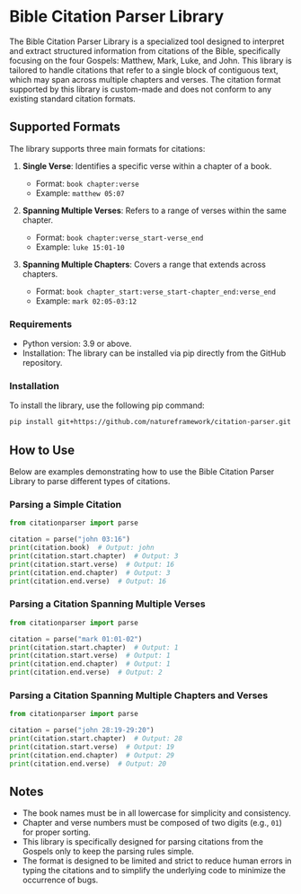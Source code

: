 # Bible Citation Parser Library

The Bible Citation Parser Library is a specialized tool designed to interpret and extract structured information from citations of the Bible, specifically focusing on the four Gospels: Matthew, Mark, Luke, and John. This library is tailored to handle citations that refer to a single block of contiguous text, which may span across multiple chapters and verses. The citation format supported by this library is custom-made and does not conform to any existing standard citation formats.

## Supported Formats

The library supports three main formats for citations:

1. **Single Verse**: Identifies a specific verse within a chapter of a book.
   - Format: `book chapter:verse`
   - Example: `matthew 05:07`

2. **Spanning Multiple Verses**: Refers to a range of verses within the same chapter.
   - Format: `book chapter:verse_start-verse_end`
   - Example: `luke 15:01-10`

3. **Spanning Multiple Chapters**: Covers a range that extends across chapters.
   - Format: `book chapter_start:verse_start-chapter_end:verse_end`
   - Example: `mark 02:05-03:12`

### Requirements

- Python version: 3.9 or above.
- Installation: The library can be installed via pip directly from the GitHub repository.

### Installation

To install the library, use the following pip command:

```sh
pip install git+https://github.com/natureframework/citation-parser.git
```

## How to Use

Below are examples demonstrating how to use the Bible Citation Parser Library to parse different types of citations.

### Parsing a Simple Citation

```python
from citationparser import parse

citation = parse("john 03:16")
print(citation.book)  # Output: john
print(citation.start.chapter)  # Output: 3
print(citation.start.verse)  # Output: 16
print(citation.end.chapter)  # Output: 3
print(citation.end.verse)  # Output: 16
```

### Parsing a Citation Spanning Multiple Verses

```python
from citationparser import parse

citation = parse("mark 01:01-02")
print(citation.start.chapter)  # Output: 1
print(citation.start.verse)  # Output: 1
print(citation.end.chapter)  # Output: 1
print(citation.end.verse)  # Output: 2
```

### Parsing a Citation Spanning Multiple Chapters and Verses

```python
from citationparser import parse

citation = parse("john 28:19-29:20")
print(citation.start.chapter)  # Output: 28
print(citation.start.verse)  # Output: 19
print(citation.end.chapter)  # Output: 29
print(citation.end.verse)  # Output: 20
```

## Notes

- The book names must be in all lowercase for simplicity and consistency.
- Chapter and verse numbers must be composed of two digits (e.g., `01`) for proper sorting.
- This library is specifically designed for parsing citations from the Gospels only to keep the parsing rules simple.
- The format is designed to be limited and strict to reduce human errors in typing the citations and to simplify the underlying code to minimize the occurrence of bugs.
